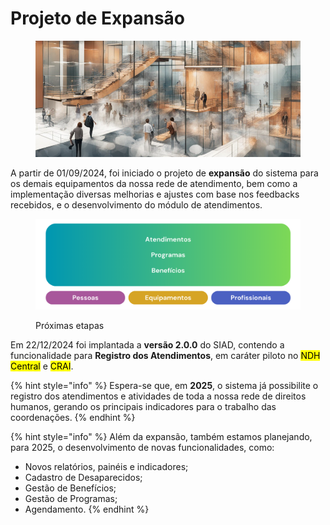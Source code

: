 # Projeto de Expansão

<figure><img src="../.gitbook/assets/image (2) (1) (2) (1).png" alt=""><figcaption></figcaption></figure>

A partir de 01/09/2024, foi iniciado o projeto de **expansão** do sistema para os demais equipamentos da nossa rede de atendimento, bem como a implementação diversas melhorias e ajustes com base nos feedbacks recebidos, e o desenvolvimento do módulo de atendimentos.

<figure><img src="../.gitbook/assets/image (2) (1) (2) (1) (1).png" alt=""><figcaption><p>Próximas etapas</p></figcaption></figure>

Em 22/12/2024 foi implantada a **versão 2.0.0** do SIAD, contendo a funcionalidade para **Registro dos Atendimentos**, em caráter piloto no <mark style="background-color:yellow;">NDH Central</mark> e <mark style="background-color:yellow;">CRAI</mark>.

{% hint style="info" %}
Espera-se que, em **2025**, o sistema já possibilite o registro dos atendimentos e atividades de toda a nossa rede de direitos humanos, gerando os principais indicadores para o trabalho das coordenações.
{% endhint %}

{% hint style="info" %}
Além da expansão, também estamos planejando, para 2025, o desenvolvimento de novas funcionalidades, como:

* Novos relatórios, painéis e indicadores;
* Cadastro de Desaparecidos;
* Gestão de Benefícios;
* Gestão de Programas;
* Agendamento.
{% endhint %}
